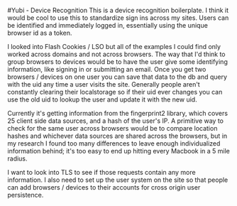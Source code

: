 #Yubi - Device Recognition
This is a device recognition boilerplate. I think it would be cool to use this to standardize sign ins across my sites. Users can be identified and immediately logged in, essentially using the unique browser id as a token.

I looked into Flash Cookies / LSO but all of the examples I could find only worked across domains and not across browsers. The way that I'd think to group browsers to devices would be to have the user give some identifying information, like signing in or submitting an email. Once you get two browsers / devices on one user you can save that data to the db and query with the uid any time a user visits the site. Generally people aren't constantly clearing their localstorage so if their uid ever changes you can use the old uid to lookup the user and update it with the new uid.

Currently it's getting information from the fingerprint2 library, which covers 25 client side data sources, and a hash of the user's IP. A primitive way to check for the same user across browsers would be to compare location hashes and whichever data sources are shared across the browsers, but in my research I found too many differences to leave enough individualized information behind; it's too easy to end up hitting every Macbook in a 5 mile radius.

I want to look into TLS to see if those requests contain any more information. I also need to set up the user system on the site so that people can add browsers / devices to their accounts for cross origin user persistence.
